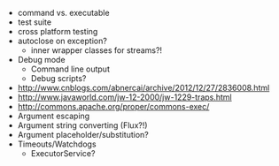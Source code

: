 - command vs. executable
- test suite
- cross platform testing
- autoclose on exception?
  - inner wrapper classes for streams?!
- Debug mode
  - Command line output
  - Debug scripts?
- http://www.cnblogs.com/abnercai/archive/2012/12/27/2836008.html
- http://www.javaworld.com/jw-12-2000/jw-1229-traps.html
- http://commons.apache.org/proper/commons-exec/
- Argument escaping
- Argument string converting (Flux?!)
- Argument placeholder/substitution?
- Timeouts/Watchdogs
  - ExecutorService?
